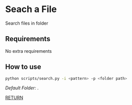 # Seach a File

Search files in folder

## Requirements

No extra requirements

## How to use

```bash
python scripts/search.py -i <pattern> -p <folder path>
```

*Default Folder:* . 

[RETURN](../README.md)